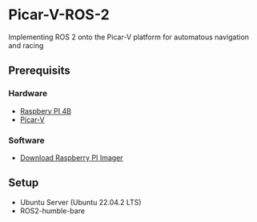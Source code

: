 # Picar-V-ROS-2
Implementing ROS 2 onto the Picar-V platform for automatous navigation and racing

## Prerequisits
### Hardware
 - [Raspbery PI 4B]()
 - [Picar-V]()

### Software
 - [Download Raspberry PI Imager](https://www.raspberrypi.com/software/)

## Setup
 - Ubuntu Server (Ubuntu 22.04.2 LTS)
 - ROS2-humble-bare

